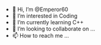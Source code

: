 - 👋 Hi, I’m @Emperor60
- 👀 I’m interested in Coding 
- 🌱 I’m currently learning C++
- 💞️ I’m looking to collaborate on ...
- 📫 How to reach me ...

<!---
Emperor60/Emperor60 is a ✨ special ✨ repository because its `README.md` (this file) appears on your GitHub profile.
You can click the Preview link to take a look at your changes.
--->
